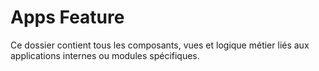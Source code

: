# Apps Feature
Ce dossier contient tous les composants, vues et logique métier liés aux applications internes ou modules spécifiques.
